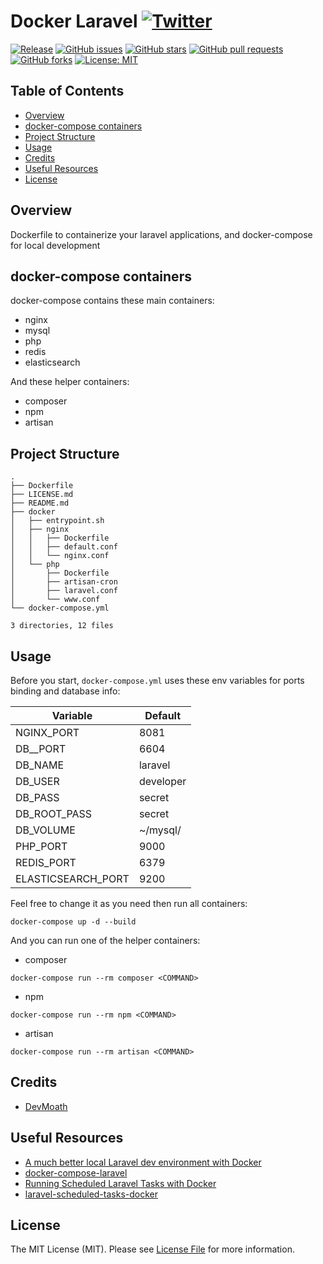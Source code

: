 # Docker Laravel [![Twitter](https://img.shields.io/twitter/url?style=social&url=https://github.com/DevMoath/docker-laravel)](https://twitter.com/intent/tweet?text=Docker%20Laravel%20@DevMoath%20https://github.com/DevMoath/docker-laravel)

[![Release](https://img.shields.io/github/v/release/devmoath/docker-laravel?style=for-the-badge)](https://github.com/DevMoath/docker-laravel/releases)
[![GitHub issues](https://img.shields.io/github/issues/DevMoath/docker-laravel.svg?style=for-the-badge&logo=appveyor)](https://github.com/DevMoath/docker-laravel/issues)
[![GitHub stars](https://img.shields.io/github/stars/DevMoath/docker-laravel.svg?style=for-the-badge&logo=appveyor)](https://github.com/DevMoath/docker-laravel/stargazers)
[![GitHub pull requests](https://img.shields.io/github/issues-pr-raw/DevMoath/docker-laravel?style=for-the-badge&logo=appveyor)](https://github.com/DevMoath/docker-laravel/pulls)
[![GitHub forks](https://img.shields.io/github/forks/DevMoath/docker-laravel?style=for-the-badge)](https://github.com/DevMoath/docker-laravel/network/members)
[![License: MIT](https://img.shields.io/badge/License-MIT-blue.svg?style=for-the-badge&logo=appveyor)](https://github.com/DevMoath/docker-laravel/blob/master/LICENSE)

## Table of Contents

- [Overview](#overview)
- [docker-compose containers](#docker-compose-containers)
- [Project Structure](#project-structure)
- [Usage](#usage)
- [Credits](#credits)
- [Useful Resources](#useful-resources)
- [License](#license)

## Overview

Dockerfile to containerize your laravel applications, and docker-compose for local development 

## docker-compose containers

docker-compose contains these main containers: 
* nginx
* mysql
* php
* redis
* elasticsearch

And these helper containers: 
* composer
* npm
* artisan

## Project Structure

```
.
├── Dockerfile
├── LICENSE.md
├── README.md
├── docker
│   ├── entrypoint.sh
│   ├── nginx
│   │   ├── Dockerfile
│   │   ├── default.conf
│   │   └── nginx.conf
│   └── php
│       ├── Dockerfile
│       ├── artisan-cron
│       ├── laravel.conf
│       └── www.conf
└── docker-compose.yml

3 directories, 12 files
```

## Usage

Before you start, `docker-compose.yml` uses these env variables for ports binding and database info:

| Variable           | Default   |
|--------------------|-----------|
| NGINX_PORT         | 8081      |
| DB__PORT           | 6604      |
| DB_NAME            | laravel   |
| DB_USER            | developer |
| DB_PASS            | secret    |
| DB_ROOT_PASS       | secret    |
| DB_VOLUME          | ~/mysql/  |
| PHP_PORT           | 9000      |
| REDIS_PORT         | 6379      |
| ELASTICSEARCH_PORT | 9200      |

Feel free to change it as you need then run all containers:

```shell script
docker-compose up -d --build
```

And you can run one of the helper containers:

* composer

```shell script
docker-compose run --rm composer <COMMAND>
```

* npm 

```shell script
docker-compose run --rm npm <COMMAND>
```

* artisan

```shell script
docker-compose run --rm artisan <COMMAND>
```

## Credits

- [DevMoath](https://github.com/devmoath)

## Useful Resources 

* [A much better local Laravel dev environment with Docker](https://youtu.be/I980aPL-NRM)
* [docker-compose-laravel](https://github.com/aschmelyun/docker-compose-laravel)
* [Running Scheduled Laravel Tasks with Docker](https://youtu.be/2UTHJpBRGpY)
* [laravel-scheduled-tasks-docker](https://github.com/aschmelyun/laravel-scheduled-tasks-docker)

## License

The MIT License (MIT). Please see [License File](LICENSE.md) for more information.
